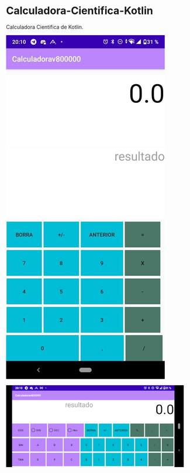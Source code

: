 # Calculadora-Cientifica-Kotlin


Calculadora Cientifica de Kotlin.

![Portrait](https://github.com/karlistack/Calculadora-Cientifica-Kotlin/blob/master/CalculadoraPortrait.jpg)


![Landscape](https://github.com/karlistack/Calculadora-Cientifica-Kotlin/blob/master/calculadorLand.png)



